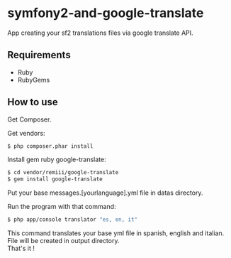 # symfony2-and-google-translate

App creating your sf2 translations files via google translate API.<br />

## Requirements

* Ruby
* RubyGems

## How to use

Get Composer.

Get vendors:
```bash
$ php composer.phar install
```

Install gem ruby google-translate:
```bash
$ cd vendor/remiii/google-translate
$ gem install google-translate
```

Put your base messages.[yourlanguage].yml file in datas directory.<br/>

Run the program with that command:
```bash
$ php app/console translator "es, en, it"
```
This command translates your base yml file in spanish, english and italian. File will be created in output directory.<br />That's it !


